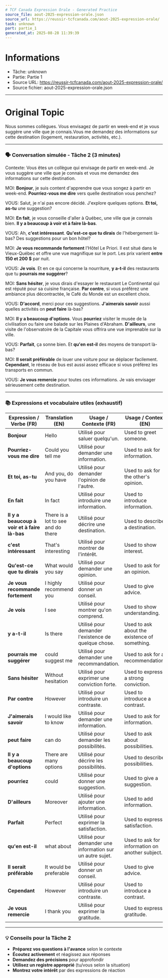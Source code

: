 ```yaml
---
# TCF Canada Expression Orale - Generated Practice
source_file: aout-2025-expression-orale.json
source_url: https://reussir-tcfcanada.com/aout-2025-expression-orale/
task: unknown
part: partie_1
generated_at: 2025-08-28 11:39:39
---
```


# Informations
- Tâche: unknown
- Partie: Partie 1
- Source URL: https://reussir-tcfcanada.com/aout-2025-expression-orale/
- Source fichier: aout-2025-expression-orale.json

---

# Original Topic
Nous sommes collègues. Vous envisagez de partir en week-end et je vous suggère une ville que je connais.Vous me demandez des informations sur cette destination (logement, restauration, activités, etc.).

---

### 🗣️ Conversation simulée - Tâche 2 (3 minutes)

Contexte: Vous êtes un collègue qui envisage de partir en week-end. Je vous suggère une ville que je connais et vous me demandez des informations sur cette destination.

MOI: **Bonjour**, je suis content d'apprendre que vous songez à partir en week-end. **Pourriez-vous me dire** vers quelle destination vous penchez?

VOUS: Salut, je n'ai pas encore décidé. J'explore quelques options. **Et toi, as-tu** une suggestion?

MOI: **En fait**, je vous conseille d'aller à Québec, une ville que je connais bien. **Il y a beaucoup à voir et à faire là-bas**.

VOUS: Ah, **c'est intéressant**. **Qu'est-ce que tu dirais** de l'hébergement là-bas? Des suggestions pour un bon hôtel?

MOI: **Je vous recommande fortement** l'Hôtel Le Priori. Il est situé dans le Vieux-Québec et offre une vue magnifique sur le port. Les prix varient **entre 150 et 200 $** par nuit.

VOUS: **Je vois**. Et en ce qui concerne la nourriture, **y a-t-il** des restaurants que tu **pourrais me suggérer**?

MOI: **Sans hésiter**, je vous dirais d'essayer le restaurant Le Continental qui est réputé pour sa cuisine française. **Par contre**, si vous préférez une ambiance plus décontractée, le Café du Monde est un excellent choix.

VOUS: **D'accord**, merci pour ces suggestions. **J'aimerais savoir** aussi quelles activités on **peut faire** là-bas?

MOI: **Il y a beaucoup d'options**. Vous **pourriez** visiter le musée de la civilisation ou faire une balade sur les Plaines d'Abraham. **D'ailleurs**, une visite de l'observatoire de la Capitale vous offrira une vue imprenable sur la ville.

VOUS: **Parfait**, ça sonne bien. Et **qu'en est-il** des moyens de transport là-bas?

MOI: **Il serait préférable** de louer une voiture pour se déplacer facilement. **Cependant**, le réseau de bus est aussi assez efficace si vous préférez les transports en commun.

VOUS: **Je vous remercie** pour toutes ces informations. Je vais envisager sérieusement cette destination.

---

### 📚 Expressions et vocabulaire utiles (exhaustif)

| Expression / Verbe (FR) | Translation (EN) | Usage / Contexte (FR) | Usage / Context (EN) |
|-------------------------|------------------|-----------------------|----------------------|
| **Bonjour**      | Hello  | Utilisé pour saluer quelqu'un. | Used to greet someone. |
| **Pourriez-vous me dire** | Could you tell me | Utilisé pour demander une information. | Used to ask for information. |
| **Et toi, as-tu** | And you, do you have | Utilisé pour demander l'opinion de l'autre. | Used to ask for the other's opinion. |
| **En fait** | In fact | Utilisé pour introduire une information. | Used to introduce information. |
| **Il y a beaucoup à voir et à faire là-bas** | There is a lot to see and do there | Utilisé pour décrire une destination. | Used to describe a destination. |
| **c'est intéressant** | That's interesting | Utilisé pour montrer de l'intérêt. | Used to show interest. |
| **Qu'est-ce que tu dirais** | What would you say | Utilisé pour demander une opinion. | Used to ask for an opinion. |
| **Je vous recommande fortement** | I highly recommend you | Utilisé pour donner un conseil. | Used to give advice. |
| **Je vois** | I see | Utilisé pour montrer qu'on comprend. | Used to show understanding. |
| **y a-t-il** | Is there | Utilisé pour demander l'existence de quelque chose. | Used to ask about the existence of something. |
| **pourrais me suggérer** | could suggest me | Utilisé pour demander une recommandation. | Used to ask for a recommendation. |
| **Sans hésiter** | Without hesitation | Utilisé pour exprimer une conviction forte. | Used to express a strong conviction. |
| **Par contre** | However | Utilisé pour introduire un contraste. | Used to introduce a contrast. |
| **J'aimerais savoir** | I would like to know | Utilisé pour demander une information. | Used to ask for information. |
| **peut faire** | can do | Utilisé pour demander les possibilités. | Used to ask about possibilities. |
| **Il y a beaucoup d'options** | There are many options | Utilisé pour décrire les possibilités. | Used to describe possibilities. |
| **pourriez** | could | Utilisé pour donner une suggestion. | Used to give a suggestion. |
| **D'ailleurs** | Moreover | Utilisé pour ajouter une information. | Used to add information. |
| **Parfait** | Perfect | Utilisé pour exprimer la satisfaction. | Used to express satisfaction. |
| **qu'en est-il** | what about | Utilisé pour demander une information sur un autre sujet. | Used to ask for information on another subject. |
| **Il serait préférable** | It would be preferable | Utilisé pour donner un conseil. | Used to give advice. |
| **Cependant** | However | Utilisé pour introduire un contraste. | Used to introduce a contrast. |
| **Je vous remercie** | I thank you | Utilisé pour exprimer la gratitude. | Used to express gratitude. |

---

### 💡 Conseils pour la Tâche 2

- **Préparez vos questions à l'avance** selon le contexte
- **Écoutez activement** et réagissez aux réponses
- **Demandez des précisions** pour approfondir
- **Utilisez un registre approprié** (tu/vous selon la situation)
- **Montrez votre intérêt** par des expressions de réaction